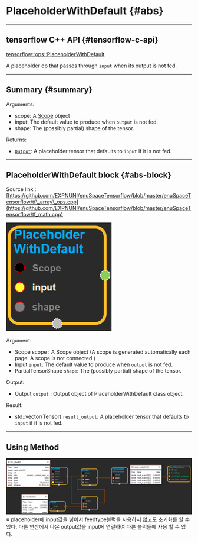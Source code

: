 # PlaceholderWithDefault {#abs}

---

## tensorflow C++ API {#tensorflow-c-api}

[tensorflow::ops::PlaceholderWithDefault](https://www.tensorflow.org/api_docs/cc/class/tensorflow/ops/placeholder-with-default.html)

A placeholder op that passes through `input` when its output is not fed.

---

## Summary {#summary}

Arguments:

* scope: A [Scope](https://www.tensorflow.org/api_docs/cc/class/tensorflow/scope.html#classtensorflow_1_1_scope) object
* input: The default value to produce when `output` is not fed.
* shape: The \(possibly partial\) shape of the tensor.

Returns:

* [`Output`](https://www.tensorflow.org/api_docs/cc/class/tensorflow/output.html#classtensorflow_1_1_output): A placeholder tensor that defaults to `input` if it is not fed.

---

## PlaceholderWithDefault block {#abs-block}

Source link :[https://github.com/EXPNUNI/enuSpaceTensorflow/blob/master/enuSpaceTensorflow/tf\_array\_ops.cpp](https://github.com/EXPNUNI/enuSpaceTensorflow/blob/master/enuSpaceTensorflow/tf_math.cpp)

![](/assets/array_ops/placeholderwithdefault1.png)

Argument:

* Scope scope : A Scope object \(A scope is generated automatically each page. A scope is not connected.\)
* Input `input`: The default value to produce when `output` is not fed.
* PartialTensorShape `shape`: The \(possibly partial\) shape of the tensor.

Output:

* Output `output` : Output object of PlaceholderWithDefault class object.

Result:

* std::vector\(Tensor\) `result_output`: A placeholder tensor that defaults to `input` if it is not fed.

---

## Using Method

![](/assets/array_ops/placeholderwithdefault2.png)※ placeholder에 input값을 넣어서 feedtype블럭을 사용하지 않고도 초기화를 할 수 있다. 다른 연산에서 나온 output값을 input에 연결하여 다른 블럭들에 사용 할 수 있다.

